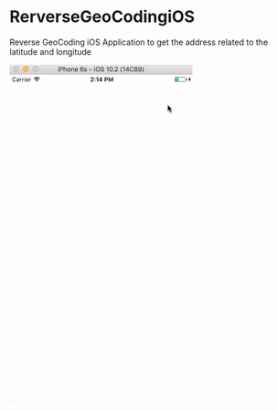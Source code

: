 # RerverseGeoCodingiOS

Reverse GeoCoding iOS Application to get the address related to the latitude and longitude

![](https://github.com/guntidheerajkumar/RerverseGeoCodingiOS/blob/master/Output.gif)
